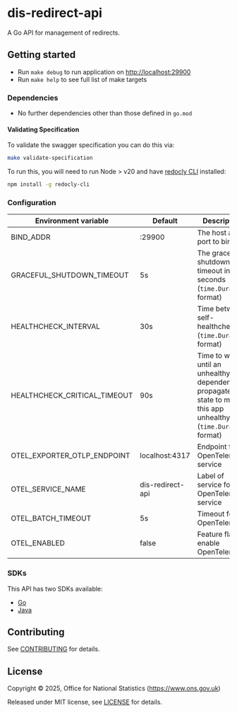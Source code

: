 # dis-redirect-api

A Go API for management of redirects.

## Getting started

* Run `make debug` to run application on <http://localhost:29900>
* Run `make help` to see full list of make targets

### Dependencies

* No further dependencies other than those defined in `go.mod`

#### Validating Specification

To validate the swagger specification you can do this via:

```sh
make validate-specification
```

To run this, you will need to run Node > v20 and have [redocly CLI](https://github.com/Redocly/redocly-cli) installed:

```sh
npm install -g redocly-cli
```

### Configuration

| Environment variable         | Default            | Description
| ---------------------------- | ------------------ | -----------
| BIND_ADDR                    | :29900             | The host and port to bind to
| GRACEFUL_SHUTDOWN_TIMEOUT    | 5s                 | The graceful shutdown timeout in seconds (`time.Duration` format)
| HEALTHCHECK_INTERVAL         | 30s                | Time between self-healthchecks (`time.Duration` format)
| HEALTHCHECK_CRITICAL_TIMEOUT | 90s                | Time to wait until an unhealthy dependent propagates its state to make this app unhealthy (`time.Duration` format)
| OTEL_EXPORTER_OTLP_ENDPOINT  | localhost:4317     | Endpoint for OpenTelemetry service
| OTEL_SERVICE_NAME            | dis-redirect-api   | Label of service for OpenTelemetry service
| OTEL_BATCH_TIMEOUT           | 5s                 | Timeout for OpenTelemetry
| OTEL_ENABLED                 | false              | Feature flag to enable OpenTelemetry

### SDKs

This API has two SDKs available:

* [Go](./sdk/go/README.md)
* [Java](./sdk/java/README.md)

## Contributing

See [CONTRIBUTING](CONTRIBUTING.md) for details.

## License

Copyright © 2025, Office for National Statistics (<https://www.ons.gov.uk>)

Released under MIT license, see [LICENSE](LICENSE.md) for details.
